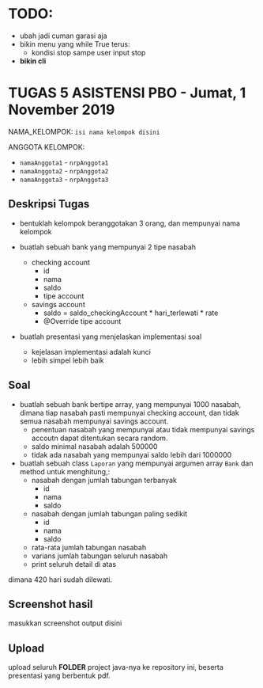 # TODO: 
- ubah jadi cuman garasi aja
- bikin menu yang while True terus: 
    - kondisi stop sampe user input stop
- **bikin cli**








# TUGAS 5 ASISTENSI PBO - Jumat, 1 November 2019

NAMA_KELOMPOK: `isi nama kelompok disini`

ANGGOTA KELOMPOK:
  - `namaAnggota1` - `nrpAnggota1`
  - `namaAnggota2` - `nrpAnggota2`
  - `namaAnggota3` - `nrpAnggota3`

## Deskripsi Tugas
- bentuklah kelompok beranggotakan 3 orang, dan mempunyai nama kelompok
- buatlah sebuah bank yang mempunyai 2 tipe nasabah
  - checking account
    - id
    - nama
    - saldo
    - tipe account
  - savings account
    - saldo = saldo_checkingAccount * hari_terlewati * rate
    - @Override tipe account

- buatlah presentasi yang menjelaskan implementasi soal
  - kejelasan implementasi adalah kunci
  - lebih simpel lebih baik

## Soal
- buatlah sebuah bank bertipe array, yang mempunyai 1000 nasabah, dimana tiap nasabah pasti mempunyai checking account, dan tidak semua nasabah mempunyai savings account.
  - penentuan nasabah yang mempunyai atau tidak mempunyai savings accoutn dapat ditentukan secara random.
  - saldo minimal nasabah adalah 500000
  - tidak ada nasabah yang mempunyai saldo lebih dari 1000000
- buatlah sebuah class `Laporan` yang mempunyai argumen array `Bank` dan method untuk menghitung,:
  - nasabah dengan jumlah tabungan terbanyak
    - id
    - nama
    - saldo
  - nasabah dengan jumlah tabungan paling sedikit
    - id
    - nama
    - saldo
  - rata-rata jumlah tabungan nasabah
  - varians jumlah tabungan seluruh nasabah
  - print seluruh detail di atas

dimana 420 hari sudah dilewati.

## Screenshot hasil
masukkan screenshot output disini

## Upload
upload seluruh **FOLDER** project java-nya ke repository ini, beserta presentasi yang berbentuk pdf.
